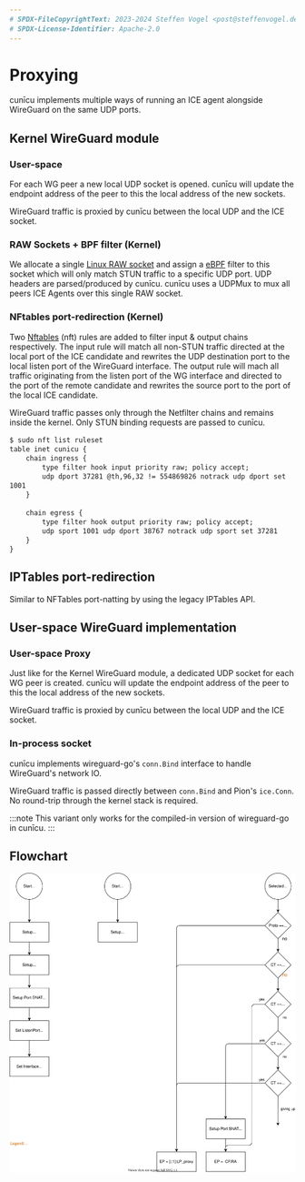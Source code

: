 ```yaml
---
# SPDX-FileCopyrightText: 2023-2024 Steffen Vogel <post@steffenvogel.de>
# SPDX-License-Identifier: Apache-2.0
---
```


# Proxying

cunīcu implements multiple ways of running an ICE agent alongside WireGuard on the same UDP ports.

## Kernel WireGuard module

### User-space

For each WG peer a new local UDP socket is opened.
cunīcu will update the endpoint address of the peer to this the local address of the new sockets.

WireGuard traffic is proxied by cunīcu between the local UDP and the ICE socket.

### RAW Sockets + BPF filter (Kernel)

We allocate a single [Linux RAW socket][raw-sockets] and assign a [eBPF][golang-bpf] filter to this socket which will only match STUN traffic to a specific UDP port.
UDP headers are parsed/produced by cunīcu.
cunīcu uses a UDPMux to mux all peers ICE Agents over this single RAW socket. 

### NFtables port-redirection (Kernel)

Two [Nftables][nftables] (nft) rules are added to filter input & output chains respectively.
The input rule will match all non-STUN traffic directed at the local port of the ICE candidate and rewrites the UDP destination port to the local listen port of the WireGuard interface.
The output rule will mach all traffic originating from the listen port of the WG interface and directed to the port of the remote candidate and rewrites the source port to the port of the local ICE candidate.  

WireGuard traffic passes only through the Netfilter chains and remains inside the kernel.
Only STUN binding requests are passed to cunīcu.

```shell
$ sudo nft list ruleset
table inet cunicu {
    chain ingress {
        type filter hook input priority raw; policy accept;
        udp dport 37281 @th,96,32 != 554869826 notrack udp dport set 1001
    }

    chain egress {
        type filter hook output priority raw; policy accept;
        udp sport 1001 udp dport 38767 notrack udp sport set 37281
    }
}
```

## IPTables port-redirection

Similar to NFTables port-natting by using the legacy IPTables API.

## User-space WireGuard implementation

### User-space Proxy

Just like for the Kernel WireGuard module, a dedicated UDP socket for each WG peer is created.
cunīcu will update the endpoint address of the peer to this the local address of the new sockets.

WireGuard traffic is proxied by cunīcu between the local UDP and the ICE socket.

### In-process socket

cunīcu implements wireguard-go's `conn.Bind` interface to handle WireGuard's network IO.

WireGuard traffic is passed directly between `conn.Bind` and Pion's `ice.Conn`.
No round-trip through the kernel stack is required.

:::note
This variant only works for the compiled-in version of wireguard-go in cunīcu.
:::

## Flowchart

![](/img/proxy.svg)

[nftables]: https://www.netfilter.org/projects/nftables/manpage.html

[golang-bpf]: https://riyazali.net/posts/berkeley-packet-filter-in-golang/

[raw-sockets]: https://squidarth.com/networking/systems/rc/2018/05/28/using-raw-sockets.html
